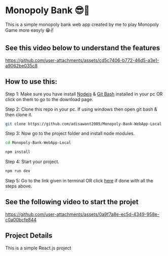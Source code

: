 # Monopoly Bank 😎🤩
This is a simple monopoly bank web app created by me to play Monopoly Game more easyly 😁✌️

## See this video below to understand the features
https://github.com/user-attachments/assets/cd5c7406-b772-46d5-a3e1-a9062be035c8


## How to use this: 

Step 1: Make sure you have install [Nodejs](https://nodejs.org/en/download/package-manager) & [Git Bash](https://git-scm.com/downloads) installed in your pc OR click on them to go to the download page.

Step 2: Clone this repo in your pc. If using windows then open git bash & then clone it.
```bash
git clone https://github.com/adisawant2005/Monopoly-Bank-WebApp-Local
```

Step 3: Now go to the project folder and install node modules.
```bash
cd Monopoly-Bank-WebApp-Local
```
```bash
npm install
```

Step 4: Start your project.
```bash
npm run dev
```
Step 5: Go to the link given in terminal OR click [here](http://localhost:5173/) if done with all the steps above.


## See the following video to start the projet
https://github.com/user-attachments/assets/0a9f7a8e-ec5d-4349-958e-c0a00bcfe844

## Project Details
This is a simple React.js project





